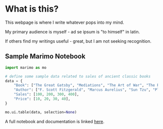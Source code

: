 # What is this?

This webpage is where I write whatever pops into my mind.

My primary audience is myself - ad se ipsum is "to himself" in latin.

If others find my writings useful - great, but I am not seeking recognition.

## Sample Marimo Notebook

```python {marimo}
import marimo as mo

# define some sample data related to sales of ancient classic books
data = {
    "Book": ["The Great Gatsby", "Mediations", "The Art of War", "The Republic"],
    "Author": ["F. Scott Fitzgerald", "Marcus Aurelius", "Sun Tzu", "Plato"],
    "Sales": [100, 200, 300, 400],
    "Price": [10, 20, 30, 40],
}

mo.ui.table(data, selection=None)
```

A full notebook and documentation is linked [here](/ad-se-ipsum/assets/notebooks/test_notebook/index.html).
